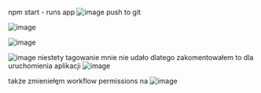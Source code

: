 npm start - runs app
![image](https://github.com/wfgen/Zadanie2Docker/assets/108794719/f36059e8-d8ee-4d44-ba2a-2dd06d8d19c8)
push to git

![image](https://github.com/wfgen/Zadanie2Docker/assets/108794719/998796be-4362-4fd8-b457-68865b1642f0)

![image](https://github.com/wfgen/Zadanie2Docker/assets/108794719/dd2e19c5-5632-48f5-9924-c5b636879963)

![image](https://github.com/wfgen/Zadanie2Docker/assets/108794719/d58926e9-a002-469d-aa5f-4c2210782f6a)
niestety tagowanie mnie nie udało dlatego zakomentowałem to dla uruchomienia aplikacji
![image](https://github.com/wfgen/Zadanie2Docker/assets/108794719/1a3f1ac7-131e-422b-9b8e-aa3d89da607f)

także zmieniełęm workflow permissions na 
![image](https://github.com/wfgen/Zadanie2Docker/assets/108794719/607a747c-1d82-48ad-b42f-4e4d83e8c490)
